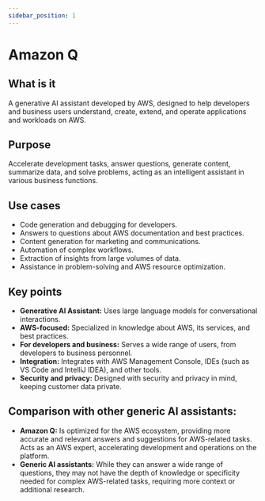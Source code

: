 ```yaml
---
sidebar_position: 1
---
```


# Amazon Q

## What is it
A generative AI assistant developed by AWS, designed to help developers and business users understand, create, extend, and operate applications and workloads on AWS.

## Purpose
Accelerate development tasks, answer questions, generate content, summarize data, and solve problems, acting as an intelligent assistant in various business functions.

## Use cases
- Code generation and debugging for developers.
- Answers to questions about AWS documentation and best practices.
- Content generation for marketing and communications.
- Automation of complex workflows.
- Extraction of insights from large volumes of data.
- Assistance in problem-solving and AWS resource optimization.

## Key points
- **Generative AI Assistant:** Uses large language models for conversational interactions.
- **AWS-focused:** Specialized in knowledge about AWS, its services, and best practices.
- **For developers and business:** Serves a wide range of users, from developers to business personnel.
- **Integration:** Integrates with AWS Management Console, IDEs (such as VS Code and IntelliJ IDEA), and other tools.
- **Security and privacy:** Designed with security and privacy in mind, keeping customer data private.

## Comparison with other generic AI assistants:
- **Amazon Q:** Is optimized for the AWS ecosystem, providing more accurate and relevant answers and suggestions for AWS-related tasks. Acts as an AWS expert, accelerating development and operations on the platform.
- **Generic AI assistants:** While they can answer a wide range of questions, they may not have the depth of knowledge or specificity needed for complex AWS-related tasks, requiring more context or additional research.
